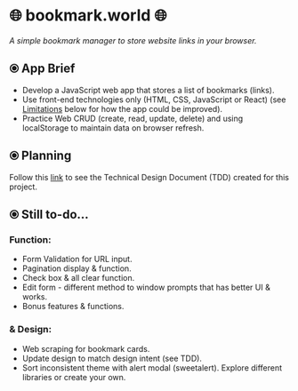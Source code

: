 # 🌐 bookmark.world 🌐
*A simple bookmark manager to store website links in your browser.*


## ⦿ App Brief
* Develop a JavaScript web app that stores a list of bookmarks (links). 
* Use front-end technologies only (HTML, CSS, JavaScript or React) (see [Limitations](#limitations) below for how the app could be improved). 
* Practice Web CRUD (create, read, update, delete) and using localStorage to maintain data on browser refresh. 


## ⦿ Planning

Follow this [link](https://www.notion.so/bookmark-world-TDD-6f9610426a3e440d879ea07f3306d9cd "Notion Document") to see the Technical Design Document (TDD) created for this project.


## ⦿ Still to-do...

### Function:
* Form Validation for URL input.
* Pagination display & function. 
* Check box & all clear function. 
* Edit form - different method to window prompts that has better UI & works. 
* Bonus features & functions.  

### & Design: 
* Web scraping for bookmark cards. 
* Update design to match design intent (see TDD). 
* Sort inconsistent theme with alert modal (sweetalert). Explore different libraries or create your own.   